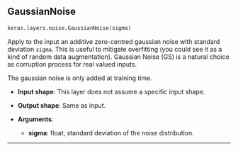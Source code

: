 

## GaussianNoise
```python
keras.layers.noise.GaussianNoise(sigma)
```
Apply to the input an additive zero-centred gaussian noise with standard deviation `sigma`. This is useful to mitigate overfitting (you could see it as a kind of random data augmentation). Gaussian Noise (GS) is a natural choice as corruption process for real valued inputs.

The gaussian noise is only added at training time.

- __Input shape__: This layer does not assume a specific input shape. 

- __Output shape__: Same as input.

- __Arguments__:

    - __sigma__: float, standard deviation of the noise distribution.

---

